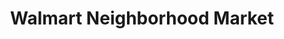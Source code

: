 ---
title: "Walmart Neighborhood Market"
url: /horn-lake/walmart-neighborhood-market/
shop: supermarket
---